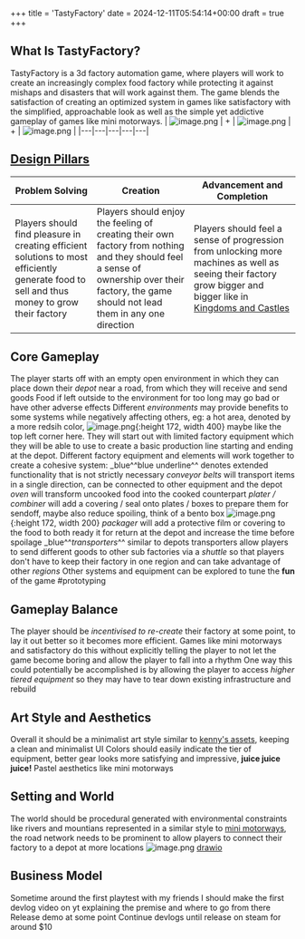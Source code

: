 +++
title = 'TastyFactory'
date = 2024-12-11T05:54:14+00:00
draft = true
+++
## What Is TastyFactory?
TastyFactory is a 3d factory automation game, where players will work to create an increasingly complex food factory while protecting it against mishaps and disasters that will work against them. The game blends the satisfaction of creating an optimized system in games like satisfactory with the simplified, approachable look as well as the simple yet addictive gameplay of games like mini motorways.
| ![image.png](../assets/image_1733697732800_0.png) | + | ![image.png](../assets/image_1733697781780_0.png) | + | ![image.png](../assets/image_1733698821449_0.png) |
|---|---|---|---|---|
## [Design Pillars](https://www.gamedeveloper.com/design/fourteen-forms-of-fun)
| **Problem Solving** | **Creation** | **Advancement and Completion** |
|---|---|---|
| Players should find pleasure in creating efficient solutions to most efficiently generate food to sell and thus money to grow their factory | Players should enjoy the feeling of creating their own factory from nothing and they should feel a sense of ownership over their factory, the game should not lead them in any one direction | Players should feel a sense of progression from unlocking more machines as well as seeing their factory grow bigger and bigger like in [Kingdoms and Castles](https://store.steampowered.com/app/569480/Kingdoms_and_Castles/) |
## Core Gameplay
The player starts off with an empty open environment in which they can place down their *depot* near a road, from which they will receive and send goods
Food if left outside to the environment for too long may go bad or have other adverse effects
Different *environments* may provide benefits to some systems while negatively affecting others, eg: a hot area, denoted by a  more redsih color, ![image.png](../assets/image_1733699608864_0.png){:height 172, width 400}
maybe like the top left corner here.
They will start out with limited factory equipment which they will be able to use to create a basic production line starting and ending at the depot.
Different factory equipment and elements will work together to create a cohesive system: _blue^^blue underline^^ denotes extended functionality that is not strictly necessary
*conveyor belts* will transport items in a single direction, can be connected to other equipment and the depot
*oven* will transform uncooked food into the cooked counterpart
*plater / combiner* will add a covering / seal onto plates / boxes to prepare them for sendoff, maybe also reduce spoiling, think of a bento box
![image.png](../assets/image_1733699899007_0.png){:height 172, width 200}
*packager* will add a protective film or covering to the food to both ready it for return at the depot and increase the time before spoilage
_blue^^*transporters*^^ similar to depots transporters allow players to send different goods to other sub factories via a *shuttle* so that players don't have to keep their factory in one region and can take advantage of other *regions*
Other systems and equipment can be explored to tune the **fun** of the game #prototyping
## Gameplay Balance
The player should be *incentivised to re-create* their factory at some point, to lay it out better so it becomes more efficient. Games like mini motorways and satisfactory do this without explicitly telling the player to not let the game become boring and allow the player to fall into a rhythm
One way this could potentially be accomplished is by allowing the player to access *higher tiered equipment* so they may have to tear down existing infrastructure and rebuild
## Art Style and Aesthetics
Overall it should be a minimalist art style similar to [kenny's assets](https://www.kenney.nl/assets), keeping a clean and minimalist UI
Colors should easily indicate the tier of equipment, better gear looks more satisfying and impressive, **juice juice juice!**
Pastel aesthetics like mini motorways
## Setting and World
The world should be procedural generated with environmental constraints like rivers and mountians represented in a similar style to [mini motorways](https://store.steampowered.com/app/1127500/Mini_Motorways/), the road network needs to be prominent to allow players to connect their factory to a depot at more locations
![image.png](../assets/image_1733700849505_0.png)
[drawio](../assets/TastyFactoryMapLayout0.drawio)
## Business Model
Sometime around the first playtest with my friends I should make the first devlog video on yt explaining the premise and where to go from there
Release demo at some point
Continue devlogs until release on steam for around $10
